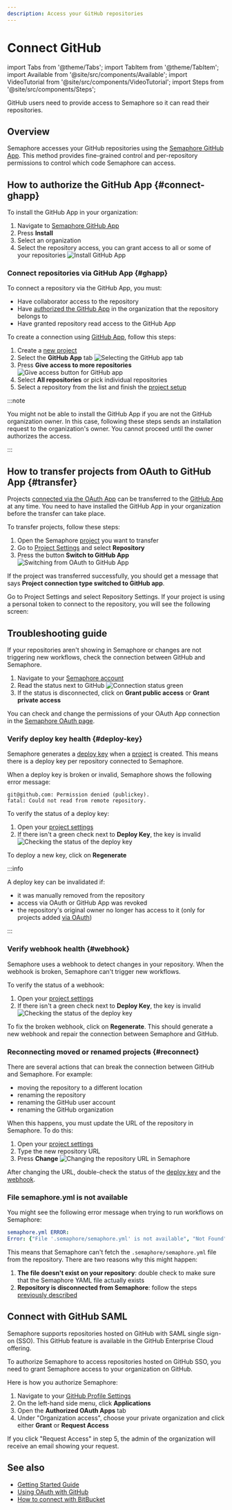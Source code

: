 ```yaml
---
description: Access your GitHub repositories
---
```


# Connect GitHub

import Tabs from '@theme/Tabs';
import TabItem from '@theme/TabItem';
import Available from '@site/src/components/Available';
import VideoTutorial from '@site/src/components/VideoTutorial';
import Steps from '@site/src/components/Steps';

GitHub users need to provide access to Semaphore so it can read their repositories.

## Overview

Semaphore accesses your GitHub repositories using the [Semaphore GitHub App](https://github.com/apps/semaphore-ci-cd). This method provides fine-grained control and per-repository permissions to control which code Semaphore can access.

## How to authorize the GitHub App {#connect-ghapp}

To install the GitHub App in your organization:

<Steps>

1. Navigate to [Semaphore GitHub App](https://github.com/apps/semaphore-ci-cd)
2. Press **Install**
3. Select an organization
4. Select the repository access, you can grant access to all or some of your repositories
    ![Install GitHub App](./img/install-ghapp.jpg)

</Steps>

### Connect repositories via GitHub App {#ghapp}

To connect a repository via the GitHub App, you must:

- Have collaborator access to the repository
- Have [authorized the GitHub App](https://docs.github.com/en/apps/using-github-apps/authorizing-github-apps) in the organization that the repository belongs to
- Have granted repository read access to the GitHub App

To create a connection using [GitHub App](https://github.com/apps/semaphore-ci-cd), follow this steps:

<Steps>

1. Create a [new project](./projects#create-project)
2. Select the **GitHub App** tab
    ![Selecting the GitHub app tab](./img/github-app.jpg)
3. Press **Give access to more repositories**
    ![Give access button for GitHub app](./img/github-app-give-access.jpg)
4. Select **All repositories** or pick individual repositories
5. Select a repository from the list and finish the [project setup](./projects)

</Steps>

:::note

You might not be able to install the GitHub App if you are not the GitHub organization owner. In this case, following these steps sends an installation request to the organization's owner. You cannot proceed until the owner authorizes the access.

:::

## How to transfer projects from OAuth to GitHub App {#transfer}

Projects [connected via the OAuth App](./connect-github-oauth) can be transferred to the [GitHub App](#ghapp) at any time. You need to have installed the GitHub App in your organization before the transfer can take place.

To transfer projects, follow these steps:

<Steps>

1. Open the Semaphore [project](./projects) you want to transfer
2. Go to [Project Settings](./projects#settings) and select **Repository**
3. Press the button **Switch to GitHub App**
    ![Switching from OAuth to GitHub App](./img/switch-ghapp.jpg)

</Steps>

If the project was transferred successfully, you should get a message that says **Project connection type switched to GitHub app**.


Go to Project Settings and select Repository Settings.
If your project is using a personal token to connect to the repository, you will see the following screen:

## Troubleshooting guide

If your repositories aren't showing in Semaphore or changes are not triggering new workflows, check the connection between GitHub and Semaphore.

<Steps>

1. Navigate to your [Semaphore account](https://me.semaphoreci.com/account)
2. Read the status next to GitHub
    ![Connection status green](./img/account-gh-bb-access.jpg)
3. If the status is disconnected, click on **Grant public access** or **Grant private access**

</Steps>

You can check and change the permissions of your OAuth App connection in the [Semaphore OAuth page](https://github.com/settings/connections/applications/328c742132e5407abd7d).

### Verify deploy key health {#deploy-key}

Semaphore generates a [deploy key](https://docs.github.com/en/authentication/connecting-to-github-with-ssh/managing-deploy-keys) when a [project](./projects) is created. This means there is a deploy key per repository connected to Semaphore.

When a deploy key is broken or invalid, Semaphore shows the following error message:

```text
git@github.com: Permission denied (publickey).
fatal: Could not read from remote repository.
```
To verify the status of a deploy key:

<Steps>

1. Open your [project settings](./projects#settings)
2. If there isn't a green check next to **Deploy Key**, the key is invalid
![Checking the status of the deploy key](./img/deploy-key.jpg)

</Steps>

To deploy a new key, click on **Regenerate**

:::info

A deploy key can be invalidated if:

- it was manually removed from the repository
- access via OAuth or GitHub App was revoked
- the repository's original owner no longer has access to it (only for projects added [via OAuth](./connect-github-oauth))

:::

### Verify webhook health {#webhook}

Semaphore uses a webhook to detect changes in your repository. When the webhook is broken, Semaphore can't trigger new workflows.

To verify the status of a webhook:

<Steps>

1. Open your [project settings](./projects#settings)
2. If there isn't a green check next to **Deploy Key**, the key is invalid
    ![Checking the status of the deploy key](./img/webhook.jpg)

</Steps>

To fix the broken webhook, click on **Regenerate**. This should generate a new webhook and repair the connection between Semaphore and GitHub.

### Reconnecting moved or renamed projects {#reconnect}

There are several actions that can break the connection between GitHub and Semaphore. For example:

- moving the repository to a different location
- renaming the repository
- renaming the GitHub user account
- renaming the GitHub organization

When this happens, you must update the URL of the repository in Semaphore. To do this:

<Steps>

1. Open your [project settings](./projects#settings)
2. Type the new repository URL
3. Press **Change**
    ![Changing the repository URL in Semaphore](./img/repository-url.jpg)

</Steps>

After changing the URL, double-check the status of the [deploy key](#deploy-key) and the [webhook](#webhook).

### File semaphore.yml is not available

You might see the following error message when trying to run workflows on Semaphore:

``` yaml
semaphore.yml ERROR:
Error: {"File '.semaphore/semaphore.yml' is not available", "Not Found"}
```

This means that Semaphore can't fetch the `.semaphore/semaphore.yml` file from the repository. There are two reasons why this might happen:

1. **The file doesn't exist on your repository**: double check to make sure that the Semaphore YAML file actually exists
2. **Repository is disconnected from Semaphore**: follow the steps [previously described](#reconnect)

## Connect with GitHub SAML

Semaphore supports repositories hosted on GitHub with SAML single sign-on (SSO). This GitHub feature is available in the GitHub Enterprise Cloud offering.

To authorize Semaphore to access repositories hosted on GitHub SSO, you need to grant Semaphore access to your organization on GitHub.

Here is how you authorize Semaphore:

<Steps>

1. Navigate to your [GitHub Profile Settings](https://github.com/settings/profile)
2. On the left-hand side menu, click **Applications**
3. Open the **Authorized OAuth Apps** tab
4. Under "Organization access", choose your private organization and click either **Grant** or **Request Access**

</Steps>

If you click "Request Access" in step 5, the admin of the organization will receive an email showing your request.


## See also

- [Getting Started Guide](../getting-started/guided-tour)
- [Using OAuth with GitHub](./connect-github-oauth)
- [How to connect with BitBucket](./connect-bitbucket)
